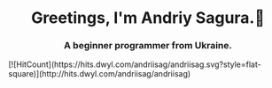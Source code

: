 <h1 align="center">Greetings, I'm Andriy Sagura.👋</h1>
<h3 align="center">A beginner programmer from Ukraine.</h3>
[![HitCount](https://hits.dwyl.com/andriisag/andriisag.svg?style=flat-square)](http://hits.dwyl.com/andriisag/andriisag)


